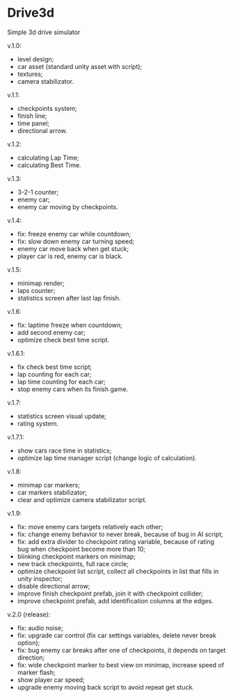 # Drive3d
Simple 3d drive simulator

v.1.0:
- level design;
- car asset (standard unity asset with script);
- textures;
- camera stabilizator.

v.1.1:
- checkpoints system;
- finish line;
- time panel;
- directional arrow.

v.1.2:
- calculating Lap Time;
- calculating Best Time.

v.1.3:
- 3-2-1 counter;
- enemy car;
- enemy car moving by checkpoints.

v.1.4:
- fix: freeze enemy car while countdown;
- fix: slow down enemy car turning speed;
- enemy car move back when get stuck;
- player car is red, enemy car is black.

v.1.5:
- minimap render;
- laps counter;
- statistics screen after last lap finish.

v.1.6:
- fix: laptime freeze when countdown;
- add second enemy car;
- optimize check best time script.

v.1.6.1:
- fix check best time script;
- lap counting for each car;
- lap time counting for each car;
- stop enemy cars when its finish game.

v.1.7:
- statistics screen visual update;
- rating system.

v.1.7.1:
- show cars race time in statistics;
- optimize lap time manager script (change logic of calculation).

v.1.8:
- minimap car markers;
- car markers stabilizator;
- clear and optimize camera stabilizator script.

v.1.9:
- fix: move enemy cars targets relatively each other;
- fix: change enemy behavior to never break, because of bug in AI script;
- fix: add extra divider to checkpoint rating variable, because of rating bug when checkpoint become more than 10;
- blinking checkpoint markers on minimap;
- new track checkpoints, full race circle;
- optimize checkpoint list script, collect all checkpoints in list that fills in unity inspector;
- disable directional arrow;
- improve finish checkpoint prefab, join it with checkpoint collider;
- improve checkpoint prefab, add identification columns at the edges.

v.2.0 (release):
- fix: audio noise;
- fix: upgrade car control (fix car settings variables, delete never break option);
- fix: bug enemy car breaks after one of checkpoints, it depends on target direction;
- fix: wide checkpoint marker to best view on minimap, increase speed of marker flash;
- show player car speed;
- upgrade enemy moving back script to avoid repeat get stuck.
